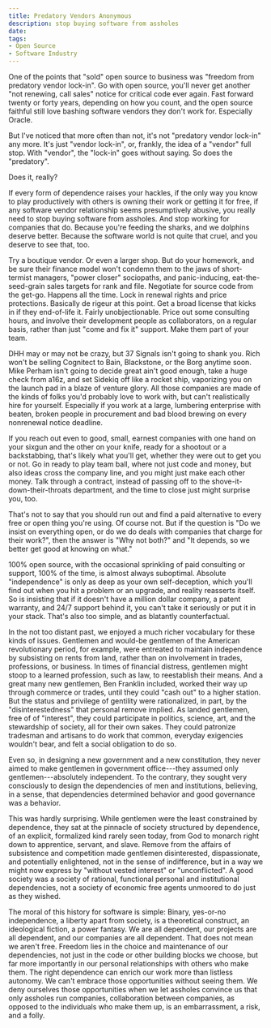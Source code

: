 ```yaml
---
title: Predatory Vendors Anonymous
description: stop buying software from assholes
date:
tags:
- Open Source
- Software Industry
---
```


One of the points that "sold" open source to business was "freedom from predatory vendor lock-in".  Go with open source, you'll never get another "not renewing, call sales" notice for critical code ever again.  Fast forward twenty or forty years, depending on how you count, and the open source faithful still love bashing software vendors they don't work for.  Especially Oracle.

But I've noticed that more often than not, it's not "predatory vendor lock-in" any more.  It's just "vendor lock-in", or, frankly, the idea of a "vendor" full stop.  With "vendor", the "lock-in" goes without saying.  So does the "predatory".

Does it, really?

If every form of dependence raises your hackles, if the only way you know to play productively with others is owning their work or getting it for free, if any software vendor relationship seems presumptively abusive, you really need to stop buying software from assholes.  And stop working for companies that do.  Because you're feeding the sharks, and we dolphins deserve better.  Because the software world is not quite that cruel, and you deserve to see that, too.

Try a boutique vendor.  Or even a larger shop.  But do your homework, and be sure their finance model won't condemn them to the jaws of short-termist managers, "power closer" sociopaths, and panic-inducing, eat-the-seed-grain sales targets for rank and file.  Negotiate for source code from the get-go.  Happens all the time.  Lock in renewal rights and price protections.  Basically de rigeur at this point.  Get a broad license that kicks in if they end-of-life it.  Fairly unobjectionable.  Price out some consulting hours, and involve their development people as collaborators, on a regular basis, rather than just "come and fix it" support.  Make them part of your team.

DHH may or may not be crazy, but 37 Signals isn't going to shank you.  Rich won't be selling Cognitect to Bain, Blackstone, or the Borg anytime soon.  Mike Perham isn't going to decide great ain't good enough, take a huge check from a16z, and set Sidekiq off like a rocket ship, vaporizing you on the launch pad in a blaze of venture glory.  All those companies are made of the kinds of folks you'd probably love to work with, but can't realistically hire for yourself.  Especially if you work at a large, lumbering enterprise with beaten, broken people in procurement and bad blood brewing on every nonrenewal notice deadline.

If you reach out even to good, small, earnest companies with one hand on your sixgun and the other on your knife, ready for a shootout or a backstabbing, that's likely what you'll get, whether they were out to get you or not.  Go in ready to play team ball, where not just code and money, but also ideas cross the company line, and you might just make each other money.  Talk through a contract, instead of passing off to the shove-it-down-their-throats department, and the time to close just might surprise you, too.

That's not to say that you should run out and find a paid alternative to every free or open thing you're using.  Of course not.  But if the question is "Do we insist on everything open, or do we do deals with companies that charge for their work?", then the answer is "Why not both?" and "It depends, so we better get good at knowing on what."

100% open source, with the occasional sprinkling of paid consulting or support, 100% of the time, is almost always suboptimal.  Absolute "independence" is only as deep as your own self-deception, which you'll find out when you hit a problem or an upgrade, and reality reasserts itself.  So is insisting that if it doesn't have a million dollar company, a patent warranty, and 24/7 support behind it, you can't take it seriously or put it in your stack.  That's also too simple, and as blatantly counterfactual.

In the not too distant past, we enjoyed a much richer vocabulary for these kinds of issues.  Gentlemen and would-be gentlemen of the American revolutionary period, for example, were entreated to maintain independence by subsisting on rents from land, rather than on involvement in trades, professions, or business.  In times of financial distress, gentlemen might stoop to a learned profession, such as law, to reestablish their means.  And a great many new gentlemen, Ben Franklin included, worked their way up through commerce or trades, until they could "cash out" to a higher station.  But the status and privilege of gentility were rationalized, in part, by the "disinterestedness" that personal remove implied.  As landed gentlemen, free of of "interest", they could participate in politics, science, art, and the stewardship of society, all for their own sakes.  They could patronize tradesman and artisans to do work that common, everyday exigencies wouldn't bear, and felt a social obligation to do so.

Even so, in designing a new government and a new constitution, they never aimed to make gentlemen in government office---they assumed only gentlemen---absolutely independent.  To the contrary, they sought very consciously to design the dependencies of men and institutions, believing, in a sense, that dependencies determined behavior and good governance was a behavior.

This was hardly surprising.  While gentlemen were the least constrained by dependence, they sat at the pinnacle of society structured by dependence, of an explicit, formalized kind rarely seen today, from God to monarch right down to apprentice, servant, and slave.  Remove from the affairs of subsistence and competition made gentlemen disinterested, dispassionate, and potentially enlightened, not in the sense of indifference, but in a way we might now express by "without vested interest" or "unconflicted".  A good society was a society of rational, functional personal and institutional dependencies, not a society of economic free agents unmoored to do just as they wished.

The moral of this history for software is simple:  Binary, yes-or-no independence, a liberty apart from society, is a theoretical construct, an ideological fiction, a power fantasy.  We are all dependent, our projects are all dependent, and our companies are all dependent.  That does not mean we aren't free.  Freedom lies in the choice and maintenance of our dependencies, not just in the code or other building blocks we choose, but far more importantly in our personal relationships with others who make them.  The right dependence can enrich our work more than listless autonomy.  We can't embrace those opportunities without seeing them.  We deny ourselves those opportunities when we let assholes convince us that only assholes run companies, collaboration between companies, as opposed to the individuals who make them up, is an embarrassment, a risk, and a folly.